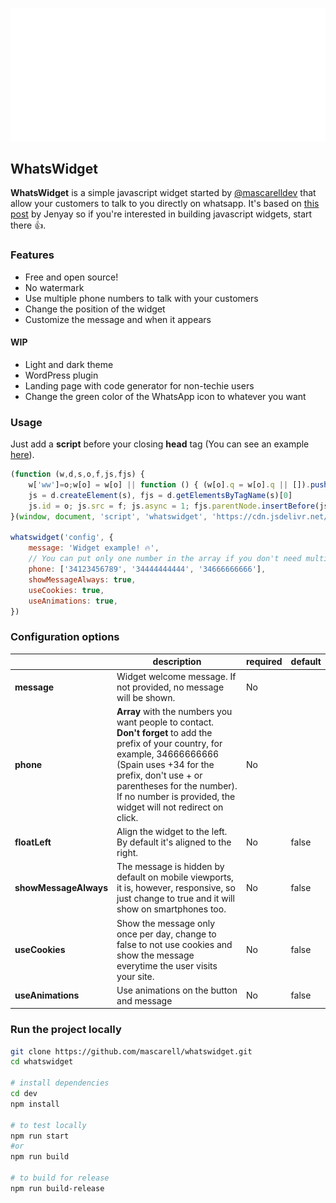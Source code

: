 ![WhatsWidget mockup](assets/whatswidget.gif)

## WhatsWidget

**WhatsWidget** is a simple javascript widget started by [@mascarelldev](https://twitter.com/mascarelldev) that allow your customers to talk to you directly on whatsapp. It's based on [this post](https://blog.jenyay.com/building-javascript-widget/) by Jenyay so if you're interested in building javascript widgets, start there 👍.


### Features

* Free and open source!
* No watermark
* Use multiple phone numbers to talk with your customers
* Change the position of the widget
* Customize the message and when it appears

#### WIP

* Light and dark theme
* WordPress plugin
* Landing page with code generator for non-techie users
* Change the green color of the WhatsApp icon to whatever you want

### Usage

Just add a **script** before your closing **head** tag (You can see an example [here](https://codepen.io/mascarell/pen/yLOXWOW)).

```javascript
(function (w,d,s,o,f,js,fjs) {
    w['ww']=o;w[o] = w[o] || function () { (w[o].q = w[o].q || []).push(arguments) }
    js = d.createElement(s), fjs = d.getElementsByTagName(s)[0]
    js.id = o; js.src = f; js.async = 1; fjs.parentNode.insertBefore(js, fjs)
}(window, document, 'script', 'whatswidget', 'https://cdn.jsdelivr.net/gh/mascarell/whatswidget@latest/widget.js'))

whatswidget('config', {
    message: 'Widget example! 🔥',
	// You can put only one number in the array if you don't need multiple phones support
    phone: ['34123456789', '34444444444', '34666666666'],
    showMessageAlways: true,
	useCookies: true,
	useAnimations: true,
})
```

### Configuration options

|                       | **description**                                                                                                                                          | **required** | **default** |
|-----------------------|----------------------------------------------------------------------------------------------------------------------------------------------------------|--------------|-------------|
| **message**           | Widget welcome message. If not provided, no message will be shown.                                                                                                                                          | No           |             |
| **phone**             | **Array** with the numbers you want people to contact. **Don't forget** to add the prefix of your country, for example, 34666666666 (Spain uses +34 for the prefix, don't use + or parentheses for the number). If no number is provided, the widget will not redirect on click. | No           |             |
| **floatLeft**         | Align the widget to the left. By default it's aligned to the right.                                                                                                                           | No           | false       |
| **showMessageAlways** | The message is hidden by default on mobile viewports, it is, however, responsive, so just change to true and it will show on smartphones too.            | No           | false       |
| **useCookies**        | Show the message only once per day, change to false to not use cookies and show the message everytime the user visits your site.                         | No           | false        |
| **useAnimations**        | Use animations on the button and message                        | No           | false        |

### Run the project locally

```bash
git clone https://github.com/mascarell/whatswidget.git
cd whatswidget

# install dependencies
cd dev
npm install

# to test locally
npm run start
#or
npm run build

# to build for release
npm run build-release
```